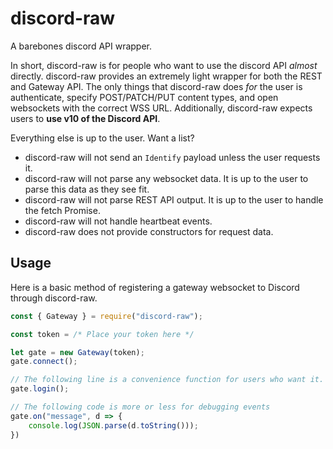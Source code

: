 # discord-raw

A barebones discord API wrapper.

In short, discord-raw is for people who want to use the discord API *almost* directly. discord-raw provides an extremely light wrapper for both the REST and Gateway API. The only things that discord-raw does *for* the user is authenticate, specify POST/PATCH/PUT content types, and open websockets with the correct WSS URL. Additionally, discord-raw expects users to **use v10 of the Discord API**.

Everything else is up to the user. Want a list?
 - discord-raw will not send an `Identify` payload unless the user requests it.
 - discord-raw will not parse any websocket data. It is up to the user to parse this data as they see fit.
 - discord-raw will not parse REST API output. It is up to the user to handle the fetch Promise.
 - discord-raw will not handle heartbeat events.
 - discord-raw does not provide constructors for request data.

## Usage

Here is a basic method of registering a gateway websocket to Discord through discord-raw.
```js
const { Gateway } = require("discord-raw");

const token = /* Place your token here */

let gate = new Gateway(token);
gate.connect();

// The following line is a convenience function for users who want it.
gate.login();

// The following code is more or less for debugging events
gate.on("message", d => {
    console.log(JSON.parse(d.toString()));
})
```